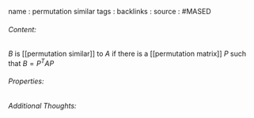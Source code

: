name : permutation similar
tags : 
backlinks : 
source : #MASED 

###### Content:
$B$ is [[permutation similar]] to $A$ if there is a [[permutation matrix]] $P$ such that $B = P^TAP$

###### Properties:


###### Additional Thoughts:
